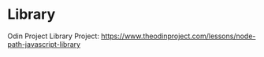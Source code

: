 # Library
Odin Project Library Project: https://www.theodinproject.com/lessons/node-path-javascript-library
